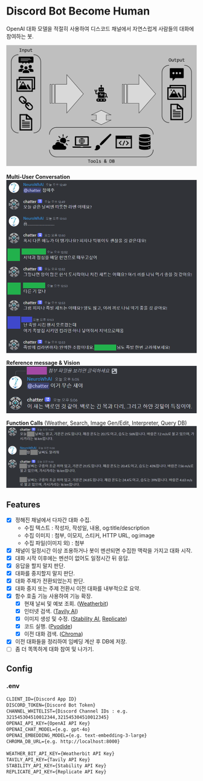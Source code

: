 # Discord Bot Become Human

OpenAI 대화 모델을 적절히 사용하여 디스코드 채널에서 자연스럽게 사람들의 대화에 참여하는 봇.

![banner](assets/banner.png)

**Multi-User Conversation**  
![demo](assets/demo.png)

**Reference message & Vision**  
![demo2](assets/demo2.png)

**Function Calls** (Weather, Search, Image Gen/Edit, Interpreter, Query DB)  
![demo3](assets/demo3.png)

## Features

- [x] 정해진 채널에서 다자간 대화 수집.
  - 수집 텍스트 : 작성자, 작성일, 내용, og:title/description
  - 수집 이미지 : 첨부, 이모지, 스티커, HTTP URL, og:image
  - 수집 파일(이미지 외) : 첨부
- [x] 채널이 일정시간 이상 조용하거나 봇이 멘션되면 수집한 맥락을 가지고 대화 시작.
- [x] 대화 시작 이후에는 멘션이 없어도 일정시간 뒤 응답.
- [x] 응답을 할지 말지 판단.
- [x] 대화를 중지할지 말지 판단.
- [x] 대화 주제가 전환되었는지 판단.
- [x] 대화 중지 또는 주제 전환시 이전 대화를 내부적으로 요약.
- [x] 함수 호출 기능 사용하여 기능 확장.
  - [x] 현재 날씨 및 예보 조회. ([Weatherbit](https://www.weatherbit.io/))
  - [x] 인터넷 검색. ([Tavily AI](https://tavily.com/))
  - [x] 이미지 생성 및 수정. ([Stability AI](https://platform.stability.ai/), [Replicate](https://replicate.com/))
  - [x] 코드 실행. ([Pyodide](https://pyodide.org/en/stable/))
  - [x] 이전 대화 검색. ([Chroma](https://www.trychroma.com/))
- [x] 이전 대화들을 정리하여 임베딩 계산 후 DB에 저장.
- [ ] 좀 더 똑똑하게 대화 참여 및 나가기.

## Config

### .env

```env
CLIENT_ID={Discord App ID}
DISCORD_TOKEN={Discord Bot Token}
CHANNEL_WHITELIST={Discord Channel IDs : e.g. 321545304510012344,321545304510012345}
OPENAI_API_KEY={OpenAI API Key}
OPENAI_CHAT_MODEL={e.g. gpt-4o}
OPENAI_EMBEDDING_MODEL={e.g. text-embedding-3-large}
CHROMA_DB_URL={e.g. http://localhost:8000}

WEATHER_BIT_API_KEY={Weatherbit API Key}
TAVILY_API_KEY={Tavily API Key}
STABILITY_API_KEY={Stability API Key}
REPLICATE_API_KEY={Replicate API Key}
```
